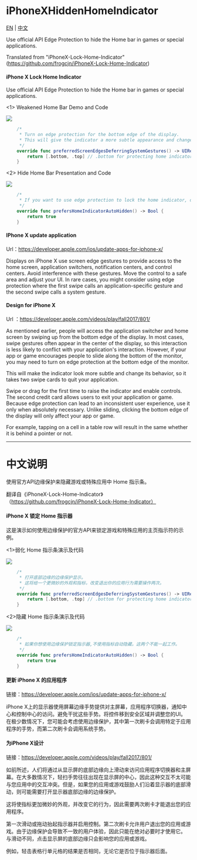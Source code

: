 # iPhoneXHiddenHomeIndicator


[EN](https://github.com/ReverseScale/iPhoneXHiddenHomeIndicator) | [中文](https://github.com/ReverseScale/iPhoneXHiddenHomeIndicator/blob/master/README_zh.md)

Use official API Edge Protection to hide the Home bar in games or special applications.

Translated from "iPhoneX-Lock-Home-Indicator" (https://github.com/frogcjn/iPhoneX-Lock-Home-Indicator)

#### iPhone X Lock Home Indicator

Use official API Edge Protection to hide the Home bar in games or special applications.

<1> Weakened Home Bar Demo and Code

![](http://og1yl0w9z.bkt.clouddn.com/18-3-7/72469783.jpg)

```Swift
    /*
     * Turn on edge protection for the bottom edge of the display.
     * This will give the indicator a more subtle appearance and change it's behavior so that two swipes are required to exit your app.
     */
    override func preferredScreenEdgesDeferringSystemGestures() -> UIRectEdge {
        return [.bottom, .top] // .bottom for protecting home indicator, .top for protecting control center
    }
```

<2> Hide Home Bar Presentation and Code

![](http://og1yl0w9z.bkt.clouddn.com/18-3-7/82007004.jpg)

```Swift
    /*
     * If you want to use edge protection to lock the home indicator, do not use home indicator auto-hiding.These two do not work together.
     */
    override func prefersHomeIndicatorAutoHidden() -> Bool {
        return true
    }
```

#### IPhone X update application 
Url：https://developer.apple.com/ios/update-apps-for-iphone-x/

Displays on iPhone X use screen edge gestures to provide access to the home screen, application switchers, notification centers, and control centers. Avoid interference with these gestures. Move the control to a safe area and adjust your UI. In rare cases, you might consider using edge protection where the first swipe calls an application-specific gesture and the second swipe calls a system gesture.

#### Design for iPhone X 
Url ：https://developer.apple.com/videos/play/fall2017/801/

As mentioned earlier, people will access the application switcher and home screen by swiping up from the bottom edge of the display. In most cases, swipe gestures often appear in the center of the display, so this interaction is less likely to conflict with your application's interaction. However, if your app or game encourages people to slide along the bottom of the monitor, you may need to turn on edge protection at the bottom edge of the monitor.

This will make the indicator look more subtle and change its behavior, so it takes two swipe cards to quit your application.

Swipe or drag for the first time to raise the indicator and enable controls. The second credit card allows users to exit your application or game. Because edge protection can lead to an inconsistent user experience, use it only when absolutely necessary.
Unlike sliding, clicking the bottom edge of the display will only affect your app or game.

For example, tapping on a cell in a table row will result in the same whether it is behind a pointer or not.

---
# 中文说明

使用官方API边缘保护来隐藏游戏或特殊应用中 Home 指示条。

翻译自《iPhoneX-Lock-Home-Indicator》（https://github.com/frogcjn/iPhoneX-Lock-Home-Indicator）


#### iPhone X 锁定 Home 指示器

这是演示如何使用边缘保护的官方API来锁定游戏和特殊应用的主页指示符的示例。

<1>弱化 Home 指示条演示及代码

![](http://og1yl0w9z.bkt.clouddn.com/18-3-7/72469783.jpg)

```Swift
    /*
     * 打开底部边缘的边缘保护显示。
     * 这将给一个更微妙的外观和指标，改变退出你的应用行为需要操作两次。
     */
    override func preferredScreenEdgesDeferringSystemGestures() -> UIRectEdge {
        return [.bottom, .top] // .bottom for protecting home indicator, .top for protecting control center
    }
```

<2>隐藏 Home 指示条演示及代码

![](http://og1yl0w9z.bkt.clouddn.com/18-3-7/82007004.jpg)

```Swift
    /*
     * 如果你想使用边缘保护锁定指示器,不使用指标自动隐藏。这两个不能一起工作。
     */
    override func prefersHomeIndicatorAutoHidden() -> Bool {
        return true
    }
```

#### 更新 iPhone X 的应用程序
链接：https://developer.apple.com/ios/update-apps-for-iphone-x/

iPhone X上的显示器使用屏幕边缘手势提供对主屏幕，应用程序切换器，通知中心和控制中心的访问。避免干扰这些手势。将控件移到安全区域并调整您的UI。在极少数情况下，您可能会考虑使用边缘保护，其中第一次刷卡会调用特定于应用程序的手势，而第二次刷卡会调用系统手势。

#### 为iPhone X设计
链接：https://developer.apple.com/videos/play/fall2017/801/

如前所述，人们将通过从显示屏的底部边缘向上滑动来访问应用程序切换器和主屏幕。在大多数情况下，轻扫手势往往出现在显示屏的中心，因此这种交互不太可能与您应用中的交互冲突。但是，如果您的应用或游戏鼓励人们沿着显示器的底部滑动，则可能需要打开显示器底部边缘的边缘保护。

这将使指标更加微妙的外观，并改变它的行为，因此需要两次刷卡才能退出您的应用程序。

第一次滑动或拖动抬起指示器并启用控制。第二次刷卡允许用户退出您的应用或游戏。由于边缘保护会导致不一致的用户体验，因此只能在绝对必要时才使用它。
与滑动不同，点击显示屏的底部边缘只会影响您的应用或游戏。

例如，轻击表格行单元格的结果是否相同，无论它是否位于指示器后面。
